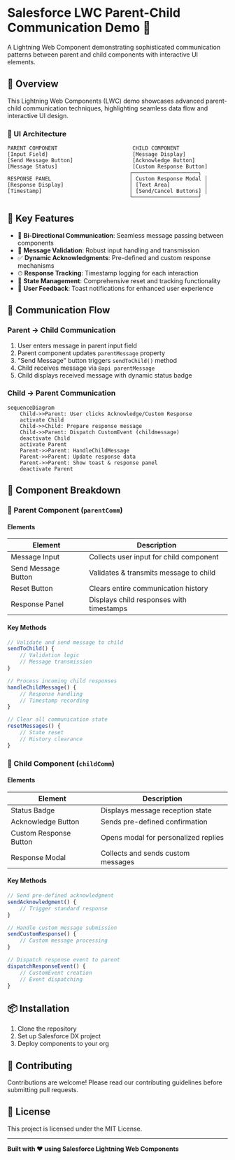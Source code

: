 # Salesforce LWC Parent-Child Communication Demo 🚀

A Lightning Web Component demonstrating sophisticated communication patterns between parent and child components with interactive UI elements.

## 🌟 Overview

This Lightning Web Components (LWC) demo showcases advanced parent-child communication techniques, highlighting seamless data flow and interactive UI design.

### 📐 UI Architecture

```
PARENT COMPONENT                        CHILD COMPONENT
[Input Field]                           [Message Display]
[Send Message Button]                   [Acknowledge Button] 
[Message Status]                        [Custom Response Button]
                                       ┌─────────────────────┐
RESPONSE PANEL                         │ Custom Response Modal │
[Response Display]                     │ [Text Area]           │
[Timestamp]                            │ [Send/Cancel Buttons] │
                                       └─────────────────────┘
```

## 🚀 Key Features

- 🎯 **Bi-Directional Communication**: Seamless message passing between components
- 📨 **Message Validation**: Robust input handling and transmission
- ✅ **Dynamic Acknowledgments**: Pre-defined and custom response mechanisms
- ⏱ **Response Tracking**: Timestamp logging for each interaction
- 🔄 **State Management**: Comprehensive reset and tracking functionality
- 🎉 **User Feedback**: Toast notifications for enhanced user experience

## 🔄 Communication Flow

### Parent → Child Communication

1. User enters message in parent input field
2. Parent component updates `parentMessage` property
3. "Send Message" button triggers `sendToChild()` method
4. Child receives message via `@api parentMessage`
5. Child displays received message with dynamic status badge

### Child → Parent Communication

```mermaid
sequenceDiagram
    Child->>Parent: User clicks Acknowledge/Custom Response
    activate Child
    Child->>Child: Prepare response message
    Child->>Parent: Dispatch CustomEvent (childmessage)
    deactivate Child
    activate Parent
    Parent->>Parent: HandleChildMessage
    Parent->>Parent: Update response data
    Parent->>Parent: Show toast & response panel
    deactivate Parent
```

## 🧩 Component Breakdown

### 🔹 Parent Component (`parentComm`)

#### Elements

| Element | Description |
|---------|-------------|
| Message Input | Collects user input for child component |
| Send Message Button | Validates & transmits message to child |
| Reset Button | Clears entire communication history |
| Response Panel | Displays child responses with timestamps |

#### Key Methods

```javascript
// Validate and send message to child
sendToChild() {
    // Validation logic
    // Message transmission
}

// Process incoming child responses
handleChildMessage() {
    // Response handling
    // Timestamp recording
}

// Clear all communication state
resetMessages() {
    // State reset
    // History clearance
}
```

### 🔹 Child Component (`childComm`)

#### Elements

| Element | Description |
|---------|-------------|
| Status Badge | Displays message reception state |
| Acknowledge Button | Sends pre-defined confirmation |
| Custom Response Button | Opens modal for personalized replies |
| Response Modal | Collects and sends custom messages |

#### Key Methods

```javascript
// Send pre-defined acknowledgment
sendAcknowledgment() {
    // Trigger standard response
}

// Handle custom message submission
sendCustomResponse() {
    // Custom message processing
}

// Dispatch response event to parent
dispatchResponseEvent() {
    // CustomEvent creation
    // Event dispatching
}
```

## 📦 Installation

1. Clone the repository
2. Set up Salesforce DX project
3. Deploy components to your org

## 🤝 Contributing

Contributions are welcome! Please read our contributing guidelines before submitting pull requests.

## 📄 License

This project is licensed under the MIT License.

---

**Built with ❤️ using Salesforce Lightning Web Components**
